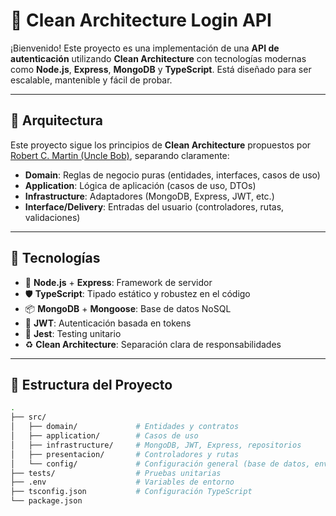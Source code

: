 # 🧼 Clean Architecture Login API

¡Bienvenido! Este proyecto es una implementación de una **API de autenticación** utilizando **Clean Architecture** con tecnologías modernas como **Node.js**, **Express**, **MongoDB** y **TypeScript**. Está diseñado para ser escalable, mantenible y fácil de probar.

---

## 🧠 Arquitectura

Este proyecto sigue los principios de **Clean Architecture** propuestos por [Robert C. Martin (Uncle Bob)](https://8thlight.com/blog/uncle-bob/2012/08/13/the-clean-architecture.html), separando claramente:

- **Domain**: Reglas de negocio puras (entidades, interfaces, casos de uso)
- **Application**: Lógica de aplicación (casos de uso, DTOs)
- **Infrastructure**: Adaptadores (MongoDB, Express, JWT, etc.)
- **Interface/Delivery**: Entradas del usuario (controladores, rutas, validaciones)

---

## 🚀 Tecnologías

- 🔧 **Node.js** + **Express**: Framework de servidor
- 🛡️ **TypeScript**: Tipado estático y robustez en el código
- 📦 **MongoDB** + **Mongoose**: Base de datos NoSQL
- 🔐 **JWT**: Autenticación basada en tokens
- 🧪 **Jest**: Testing unitario
- ♻️ **Clean Architecture**: Separación clara de responsabilidades

---

## 📁 Estructura del Proyecto

```bash
.
├── src/
│   ├── domain/             # Entidades y contratos
│   ├── application/        # Casos de uso
│   ├── infrastructure/     # MongoDB, JWT, Express, repositorios
│   ├── presentacion/       # Controladores y rutas
│   └── config/             # Configuración general (base de datos, env vars)
├── tests/                  # Pruebas unitarias
├── .env                    # Variables de entorno
├── tsconfig.json           # Configuración TypeScript
└── package.json
